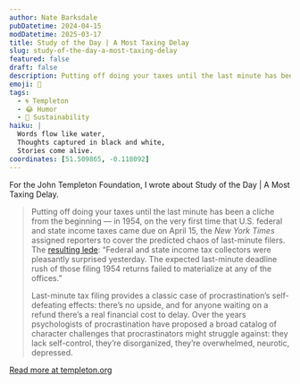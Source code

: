 ```yaml
---
author: Nate Barksdale
pubDatetime: 2024-04-15
modDatetime: 2025-03-17
title: Study of the Day | A Most Taxing Delay
slug: study-of-the-day-a-most-taxing-delay
featured: false
draft: false
description: Putting off doing your taxes until the last minute has been a cliche from the beginning — in 1954, on the very first time that U.S. federal and state income tax...
emoji: 📝
tags:
  - 🌀 Templeton
  - 😂 Humor
  - 🌱 Sustainability
haiku: |
  Words flow like water,
  Thoughts captured in black and white,
  Stories come alive.
coordinates: [51.509865, -0.118092]
---
```


For the John Templeton Foundation, I wrote about Study of the Day | A Most Taxing Delay.

> Putting off doing your taxes until the last minute has been a cliche from the beginning — in 1954, on the very first time that U.S. federal and state income taxes came due on April 15, the *New York Times* assigned reporters to cover the predicted chaos of last-minute filers. The [resulting lede](https://www.nytimes.com/1955/04/16/archives/income-tax-day-is-quiet-in-city-federal-and-state-collectors-get.html): “Federal and state income tax collectors were pleasantly surprised yesterday. The expected last-minute deadline rush of those filing 1954 returns failed to materialize at any of the offices.”
>
> Last-minute tax filing provides a classic case of procrastination’s self-defeating effects: there’s no upside, and for anyone waiting on a refund there’s a real financial cost to delay. Over the years psychologists of procrastination have proposed a broad catalog of character challenges that procrastinators might struggle against: they lack self-control, they’re disorganized, they’re overwhelmed, neurotic, depressed.

[Read more at templeton.org](https://www.templeton.org/news/a-most-taxing-delay)
